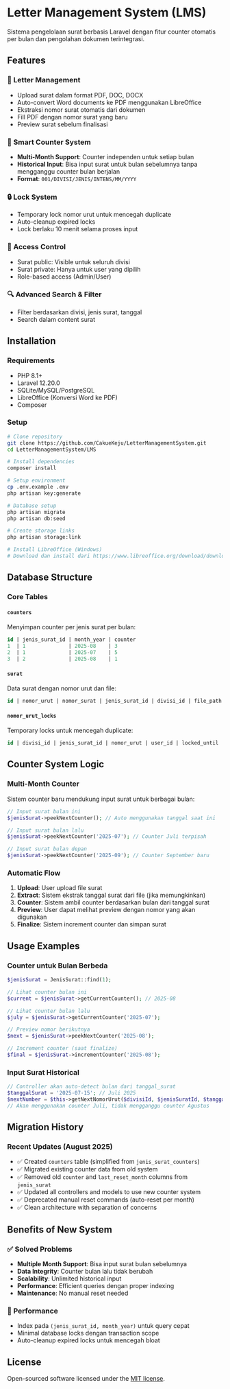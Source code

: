 # Letter Management System (LMS)

Sistema pengelolaan surat berbasis Laravel dengan fitur counter otomatis per bulan dan pengolahan dokumen terintegrasi.

## Features

### 📄 Letter Management
- Upload surat dalam format PDF, DOC, DOCX
- Auto-convert Word documents ke PDF menggunakan LibreOffice
- Ekstraksi nomor surat otomatis dari dokumen
- Fill PDF dengan nomor surat yang baru
- Preview surat sebelum finalisasi

### 🔢 Smart Counter System
- **Multi-Month Support**: Counter independen untuk setiap bulan
- **Historical Input**: Bisa input surat untuk bulan sebelumnya tanpa mengganggu counter bulan berjalan
- **Format**: `001/DIVISI/JENIS/INTENS/MM/YYYY`

### 🔒 Lock System
- Temporary lock nomor urut untuk mencegah duplicate
- Auto-cleanup expired locks
- Lock berlaku 10 menit selama proses input

### 👥 Access Control
- Surat public: Visible untuk seluruh divisi
- Surat private: Hanya untuk user yang dipilih
- Role-based access (Admin/User)

### 🔍 Advanced Search & Filter
- Filter berdasarkan divisi, jenis surat, tanggal
- Search dalam content surat

## Installation

### Requirements
- PHP 8.1+
- Laravel 12.20.0
- SQLite/MySQL/PostgreSQL
- LibreOffice (Konversi Word ke PDF)
- Composer

### Setup

```bash
# Clone repository
git clone https://github.com/CakueKeju/LetterManagementSystem.git
cd LetterManagementSystem/LMS

# Install dependencies
composer install

# Setup environment
cp .env.example .env
php artisan key:generate

# Database setup
php artisan migrate
php artisan db:seed

# Create storage links
php artisan storage:link

# Install LibreOffice (Windows)
# Download dan install dari https://www.libreoffice.org/download/download/
```

## Database Structure

### Core Tables

#### `counters`
Menyimpan counter per jenis surat per bulan:
```sql
id | jenis_surat_id | month_year | counter
1  | 1              | 2025-08    | 3
2  | 1              | 2025-07    | 5
3  | 2              | 2025-08    | 1
```

#### `surat`
Data surat dengan nomor urut dan file:
```sql
id | nomor_urut | nomor_surat | jenis_surat_id | divisi_id | file_path | tanggal_surat
```

#### `nomor_urut_locks`
Temporary locks untuk mencegah duplicate:
```sql
id | divisi_id | jenis_surat_id | nomor_urut | user_id | locked_until
```

## Counter System Logic

### Multi-Month Counter
Sistem counter baru mendukung input surat untuk berbagai bulan:

```php
// Input surat bulan ini
$jenisSurat->peekNextCounter(); // Auto menggunakan tanggal saat ini

// Input surat bulan lalu  
$jenisSurat->peekNextCounter('2025-07'); // Counter Juli terpisah

// Input surat bulan depan
$jenisSurat->peekNextCounter('2025-09'); // Counter September baru
```

### Automatic Flow
1. **Upload**: User upload file surat
2. **Extract**: Sistem ekstrak tanggal surat dari file (jika memungkinkan)
3. **Counter**: Sistem ambil counter berdasarkan bulan dari tanggal surat
4. **Preview**: User dapat melihat preview dengan nomor yang akan digunakan
5. **Finalize**: Sistem increment counter dan simpan surat


## Usage Examples

### Counter untuk Bulan Berbeda
```php
$jenisSurat = JenisSurat::find(1);

// Lihat counter bulan ini
$current = $jenisSurat->getCurrentCounter(); // 2025-08

// Lihat counter bulan lalu  
$july = $jenisSurat->getCurrentCounter('2025-07');

// Preview nomor berikutnya
$next = $jenisSurat->peekNextCounter('2025-08');

// Increment counter (saat finalize)
$final = $jenisSurat->incrementCounter('2025-08');
```

### Input Surat Historical
```php
// Controller akan auto-detect bulan dari tanggal_surat
$tanggalSurat = '2025-07-15'; // Juli 2025
$nextNumber = $this->getNextNomorUrut($divisiId, $jenisSuratId, $tanggalSurat);
// Akan menggunakan counter Juli, tidak mengganggu counter Agustus
```

## Migration History

### Recent Updates (August 2025)
- ✅ Created `counters` table (simplified from `jenis_surat_counters`)
- ✅ Migrated existing counter data from old system  
- ✅ Removed old `counter` and `last_reset_month` columns from `jenis_surat`
- ✅ Updated all controllers and models to use new counter system
- ✅ Deprecated manual reset commands (auto-reset per month)
- ✅ Clean architecture with separation of concerns

## Benefits of New System

### ✅ Solved Problems
- **Multiple Month Support**: Bisa input surat bulan sebelumnya
- **Data Integrity**: Counter bulan lalu tidak berubah
- **Scalability**: Unlimited historical input
- **Performance**: Efficient queries dengan proper indexing
- **Maintenance**: No manual reset needed

### 🚀 Performance
- Index pada `(jenis_surat_id, month_year)` untuk query cepat
- Minimal database locks dengan transaction scope
- Auto-cleanup expired locks untuk mencegah bloat

## License

Open-sourced software licensed under the [MIT license](https://opensource.org/licenses/MIT).
